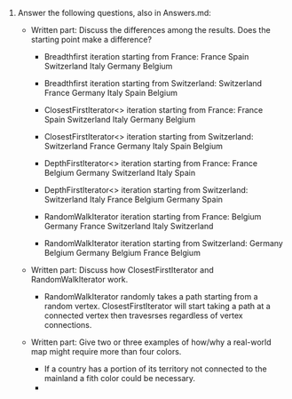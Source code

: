 1. Answer the following questions, also in Answers.md:

   - Written part: Discuss the differences among the results. Does the starting point make a difference?
   
      - Breadthfirst iteration starting from France:
France
Spain
Switzerland
Italy
Germany
Belgium

      - Breadthfirst iteration starting from Switzerland:
Switzerland
France
Germany
Italy
Spain
Belgium

      - ClosestFirstIterator<> iteration starting from France:
France
Spain
Switzerland
Italy
Germany
Belgium

      - ClosestFirstIterator<> iteration starting from Switzerland:
Switzerland
France
Germany
Italy
Spain
Belgium

      - DepthFirstIterator<> iteration starting from France:
France
Belgium
Germany
Switzerland
Italy
Spain

      - DepthFirstIterator<> iteration starting from Switzerland:
Switzerland
Italy
France
Belgium
Germany
Spain

      - RandomWalkIterator iteration starting from France:
Belgium
Germany
France
Switzerland
Italy
Switzerland

      - RandomWalkIterator iteration starting from Switzerland:
Germany
Belgium
Germany
Belgium
France
Belgium



   - Written part: Discuss how ClosestFirstIterator and RandomWalkIterator work.
   
      - RandomWalkIterator randomly takes a path starting from a random vertex. ClosestFirstIterator will start taking a path at a connected vertex then travesrses regardless of vertex connections. 
      
   - Written part: Give two or three examples of how/why a real-world map might require more than four colors.
  
      - If a country has a portion of its territory not connected to the mainland a fith color could be necessary.
      - 
